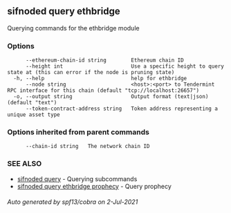 ## sifnoded query ethbridge

Querying commands for the ethbridge module

### Options

```
      --ethereum-chain-id string        Ethereum chain ID
      --height int                      Use a specific height to query state at (this can error if the node is pruning state)
  -h, --help                            help for ethbridge
      --node string                     <host>:<port> to Tendermint RPC interface for this chain (default "tcp://localhost:26657")
  -o, --output string                   Output format (text|json) (default "text")
      --token-contract-address string   Token address representing a unique asset type
```

### Options inherited from parent commands

```
      --chain-id string   The network chain ID
```

### SEE ALSO

* [sifnoded query](sifnoded_query.md)	 - Querying subcommands
* [sifnoded query ethbridge prophecy](sifnoded_query_ethbridge_prophecy.md)	 - Query prophecy

###### Auto generated by spf13/cobra on 2-Jul-2021
